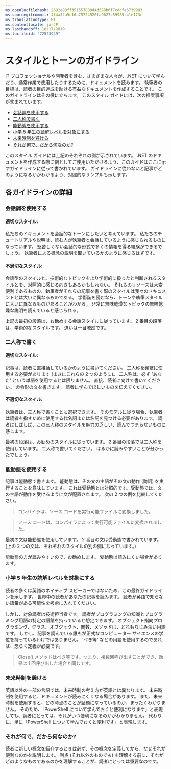 ```yaml
---
ms.openlocfilehash: 2692a83ff351557889d4d573b6f7cddfe6739983
ms.sourcegitcommit: 4f4a32a5c16a75724920fa9627c59985c41e173c
ms.translationtype: HT
ms.contentlocale: ja-JP
ms.lasthandoff: 10/17/2019
ms.locfileid: "72523949"
---
```

# <a name="voice-and-tone-guidelines"></a>スタイルとトーンのガイドライン

IT プロフェッショナルや開発者を含む、さまざまな人々が、.NET について学んだり、通常作業で使用したりするために、ドキュメントを読みます。
執筆者の目標は、読者の目的達成を助ける有益なドキュメントを作成することです。 このガイドラインはその役に立ちます。 このスタイル ガイドには、次の推奨事項が含まれています。

- [会話調を使用する](#use-a-conversational-tone)
- [二人称で書く](#write-in-2nd-person)
- [能動態を使用する](#use-active-voice)
- [小学 5 年生の読解レベルを対象にする](#target-a-fifth-grade-reading-level)
- [未来時制を避ける](#avoid-future-tense)
- [それが何で、だから何なのか?](#what-is-it-so-what)

このスタイル ガイドには上記のそれぞれの例が示されています。 .NET のドキュメントを作成する際に例としてご使用いただけるよう、このガイドはここに示すガイドラインに従って書かれています。 ガイドラインに従わないと記事がどのようになるかがわかるよう、対照的なサンプルも示します。

## <a name="details-on-each-guideline"></a>各ガイドラインの詳細

### <a name="use-a-conversational-tone"></a>会話調を使用する

#### <a name="appropriate-style"></a>適切なスタイル:

私たちのドキュメントを会話的なトーンにしたいと考えています。 私たちのチュートリアルや説明は、読む人が執筆者と会話しているように感じられるものになっています。
堅苦しくない会話的な形式で多くの情報を得る経験ができるでしょう。 執筆者による概念の説明を聞いているかのように感じるはずです。

#### <a name="inappropriate-style"></a>不適切なスタイル:

会話型のスタイルと、技術的なトピックをより学術的に扱ったと判断されるスタイルとを、対照的に感じる向きもあるかもしれない。 それらのリソースは大変便利であるものの、執筆者がそれらの記事を書く際のスタイルは我々のドキュメントとは大いに異なるものである。 学術誌を読むなら、トーンや執筆スタイルに大いに異なるものがあることがわかる。
非常に無味乾燥なトピックの無味乾燥な説明を読んでいると感じられる。

上記の最初の段落は、お勧めする会話スタイルに従っています。 2 番目の段落は、学術的なスタイルです。 違いは一目瞭然です。

### <a name="write-in-second-person"></a>二人称で書く

#### <a name="appropriate-style"></a>適切なスタイル:

記事は、読者に直接話しているかのように書いてください。 二人称を頻繁に使用する必要があります (まさにこれらの 2 つのように)。 二人称は、必ず 'あなた' という単語を使用するとは限りません。 直接、読者に向けて書いてください。 命令形の文を書きます。
読者に学んでほしいものを伝えてください。

#### <a name="inappropriate-style"></a>不適切なスタイル:

執筆者は、三人称で書くことも選択できます。 そのモデルに従う場合、執筆者は読者を指すために使用する代名詞または名詞を見つける必要があります。 読者はしばしば、この三人称のスタイルを魅力の乏しい、読んでつまらないものに感じます。

最初の段落は、お勧めのスタイルに従っています。 2 番目の段落では三人称を使用しています。 二人称で書いてください。 はるかに読みやすいことが分かったでしょう。

### <a name="use-active-voice"></a>能動態を使用する

記事は能動態で書きます。 能動態は、その文の主語がその文の動作 (動詞) を実行することを意味しています。 これは受動態とは対照的です。受動態では、文の主語が動作を受けるように文が配置されます。 次の 2 つの例を比較してください。

>コンパイラは、ソース コードを実行可能ファイルに変換しました。

>ソース コードは、コンパイラによって実行可能ファイルに変換されました。

最初の文は能動態を使用しています。 2 番目の文は受動態で書かれています。
(上の 2 つの文は、それぞれのスタイルの別の例になっています。)

能動態の方が読みやすいので、お勧めします。 受動態は読みにくい場合があります。

### <a name="target-a-fifth-grade-reading-level"></a>小学 5 年生の読解レベルを対象にする

読者の多くは英語のネイティブ スピーカーではないため、この最終ガイドラインを示します。
世界中の読者があなたの記事を読みます。 読者が英語で知らない語彙がある可能性を考慮に入れてください。

しかし、対象読者は技術担当者です。 読者がプログラミングの知識とプログラミング用語の特定の語彙を持っていると想定できます。 オブジェクト指向プログラミング、クラス、オブジェクト、関数、メソッドは、どれもなじみ深い用語です。 しかし、記事を読んでいる誰もが正式なコンピューター サイエンスの学位を持っているわけではありません。 'べき等' などの用語を使用するのであれば、恐らく定義が必要です。

> Close() メソッドはべき等です。つまり、複数回呼び出すことができ、効果は 1 回呼び出した場合と同じです。

### <a name="avoid-future-tense"></a>未来時制を避ける

英語以外の一部の言語では、未来時制の考え方が英語とは異なります。 未来時制を使用すると、ドキュメントが読みにくくなる場合があります。 また、未来時制を使用すると、どの時点のことが話題になっているのか、まったくわかりません。 そのため、「PowerShell について学んでおくと便利になります」と表現しても、読者にとっては、それがいつ便利になるのかがわかりません。 代わりに、単に「PowerShell について学んでおくと便利です」と表現します。

### <a name="what-is-it---so-what"></a>それが何で、だから何なのか?

読者に新しい概念を紹介するときは必ず、その概念を定義してから、なぜそれが便利なのかを説明します。 利点 (それ以外のものでも) を理解する前に、それがどのようなものであるのかを理解することが、読者にとっては重要なのです。
